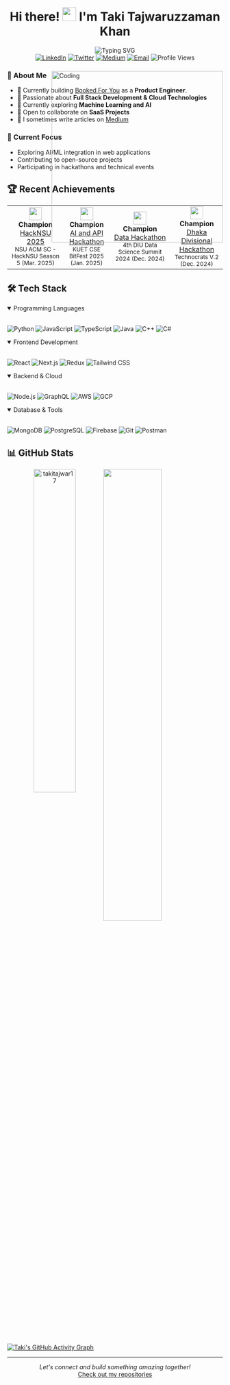 <h1 align="center">Hi there! <img src="https://media.giphy.com/media/hvRJCLFzcasrR4ia7z/giphy.gif" width="32"> I'm Taki Tajwaruzzaman Khan</h1>

<div align="center">
  <img src="https://readme-typing-svg.demolab.com?font=Fira+Code&weight=600&size=28&duration=4000&pause=1000&color=6F9EE8&center=true&vCenter=true&random=false&width=435&lines=Product+Engineer;Full+Stack+Developer;Software+Engineer" alt="Typing SVG" />
</div>

<div align="center">
  <a href="https://linkedin.com/in/takitajwar17"><img src="https://img.shields.io/badge/LinkedIn-0077B5?style=for-the-badge&logo=linkedin&logoColor=white" alt="LinkedIn"/></a>
  <a href="https://twitter.com/takitajwar17"><img src="https://img.shields.io/badge/Twitter-1DA1F2?style=for-the-badge&logo=twitter&logoColor=white" alt="Twitter"/></a>
  <a href="https://medium.com/@takitajwar17"><img src="https://img.shields.io/badge/Medium-12100E?style=for-the-badge&logo=medium&logoColor=white" alt="Medium"/></a>
  <a href="mailto:tajwaruzzaman@iut-dhaka.edu"><img src="https://img.shields.io/badge/Email-D14836?style=for-the-badge&logo=gmail&logoColor=white" alt="Email"/></a>
  <img src="https://komarev.com/ghpvc/?username=takitajwar17&style=for-the-badge&color=6F9EE8" alt="Profile Views"/>
</div>

<div style="position: relative;">
  <img align="right" alt="Coding" width="400" style="position: absolute; right: 0; top: 0; z-index: 999;" src="https://media.tenor.com/2uyENRmiUt0AAAAd/coding.gif">

### 🚀 About Me

- 🏢 Currently building [Booked For You](https://bookedforyou.com) as a **Product Engineer**.
- 🔭 Passionate about **Full Stack Development & Cloud Technologies**
- 🌱 Currently exploring **Machine Learning and AI**
- 👯 Open to collaborate on **SaaS Projects**
- 📝 I sometimes write articles on [Medium](https://medium.com/@takitajwar17)

### 🎯 Current Focus

- Exploring AI/ML integration in web applications
- Contributing to open-source projects
- Participating in hackathons and technical events

</div>

## 🏆 Recent Achievements

<div align="center">
  <table style="width: 100%;">
    <tr>
     <td align="center" width="25%">
        <img src="https://img.icons8.com/color/48/000000/trophy.png" width="30"/>
        <br />
        <strong>Champion</strong>
        <br />
        <a href="https://www.facebook.com/share/p/1D3TFaDH8k/">HackNSU 2025</a>
        <br />
        <sub>NSU ACM SC - HackNSU Season 5 (Mar. 2025)</sub>
      </td>
        <td align="center" width="20%">
        <img src="https://img.icons8.com/color/48/000000/trophy.png" width="30"/>
        <br />
        <strong>Champion</strong>
        <br />
        <a href="https://www.linkedin.com/posts/imtiazrisat_2025-started-on-a-high-note-my-team-xtradrill-activity-7282052017999532033-iR4M?utm_source=social_share_sheet&utm_medium=member_desktop_web">AI and API Hackathon</a>
        <br />
        <sub>KUET CSE BitFest 2025 (Jan. 2025)</sub>
      </td>
        <td align="center" width="27%">
        <img src="https://img.icons8.com/color/48/000000/trophy.png" width="30"/>
        <br />
        <strong>Champion</strong>
        <br />
        <a href="https://www.linkedin.com/posts/takitajwar17_what-a-month-it-has-been-we-team-xtradrill-activity-7272690375620804608-qwvb?utm_source=share&utm_medium=member_desktop">Data Hackathon</a>
        <br />
        <sub>4th DIU Data Science Summit 2024 (Dec. 2024)</sub>
      </td>
      <td align="center" width="23%">
        <img src="https://img.icons8.com/color/48/000000/trophy.png" width="30"/>
        <br />
        <strong>Champion</strong>
        <br />
        <a href="https://www.linkedin.com/posts/takitajwar17_yet-another-win-for-my-team-xtradrill-but-activity-7271506810140790785-wEbl?utm_source=share&utm_medium=member_desktop">Dhaka Divisional Hackathon</a>
        <br />
        <sub>Technocrats V.2 (Dec. 2024)</sub>
      </td>
    </tr>
  </table>
</div>

## 🛠️ Tech Stack

<details open>
<summary>Programming Languages</summary>
<br>

![Python](https://img.shields.io/badge/Python-3776AB?style=for-the-badge&logo=python&logoColor=white)
![JavaScript](https://img.shields.io/badge/JavaScript-F7DF1E?style=for-the-badge&logo=javascript&logoColor=black)
![TypeScript](https://img.shields.io/badge/TypeScript-007ACC?style=for-the-badge&logo=typescript&logoColor=white)
![Java](https://img.shields.io/badge/Java-ED8B00?style=for-the-badge&logo=openjdk&logoColor=white)
![C++](https://img.shields.io/badge/C++-00599C?style=for-the-badge&logo=cplusplus&logoColor=white)
![C#](https://img.shields.io/badge/C%23-239120?style=for-the-badge&logo=csharp&logoColor=white)
</details>

<details open>
<summary>Frontend Development</summary>
<br>

![React](https://img.shields.io/badge/React-20232A?style=for-the-badge&logo=react&logoColor=61DAFB)
![Next.js](https://img.shields.io/badge/Next.js-000000?style=for-the-badge&logo=nextdotjs&logoColor=white)
![Redux](https://img.shields.io/badge/Redux-593D88?style=for-the-badge&logo=redux&logoColor=white)
![Tailwind CSS](https://img.shields.io/badge/Tailwind_CSS-38B2AC?style=for-the-badge&logo=tailwind-css&logoColor=white)
</details>

<details open>
<summary>Backend & Cloud</summary>
<br>

![Node.js](https://img.shields.io/badge/Node.js-339933?style=for-the-badge&logo=nodedotjs&logoColor=white)
![GraphQL](https://img.shields.io/badge/GraphQL-E10098?style=for-the-badge&logo=graphql&logoColor=white)
![AWS](https://img.shields.io/badge/AWS-232F3E?style=for-the-badge&logo=amazon-aws&logoColor=white)
![GCP](https://img.shields.io/badge/Google_Cloud-4285F4?style=for-the-badge&logo=google-cloud&logoColor=white)
</details>

<details open>
<summary>Database & Tools</summary>
<br>

![MongoDB](https://img.shields.io/badge/MongoDB-47A248?style=for-the-badge&logo=mongodb&logoColor=white)
![PostgreSQL](https://img.shields.io/badge/PostgreSQL-316192?style=for-the-badge&logo=postgresql&logoColor=white)
![Firebase](https://img.shields.io/badge/Firebase-FFCA28?style=for-the-badge&logo=firebase&logoColor=black)
![Git](https://img.shields.io/badge/Git-F05032?style=for-the-badge&logo=git&logoColor=white)
![Postman](https://img.shields.io/badge/Postman-FF6C37?style=for-the-badge&logo=postman&logoColor=white)
</details>

## 📊 GitHub Stats


<p align="center" width="100%">
  <img align="left" src="https://github-readme-stats.vercel.app/api/top-langs?username=takitajwar17&show_icons=true&layout=compact&hide_progress=true&theme=tokyonight" alt="takitajwar17" width="44%">
</p>
<p>
  <a href="https://github.com/takitajwar17">
    <img width="52%" src="https://github-readme-streak-stats.herokuapp.com/?user=takitajwar17&theme=tokyonight">
  </a>
</p>

[![Taki's GitHub Activity Graph](https://github-readme-activity-graph.vercel.app/graph?username=takitajwar17&theme=tokyo-night)](https://github.com/ashutosh00710/github-readme-activity-graph)

---

<div align="center">
  <i>Let's connect and build something amazing together!</i>
  <br>
  <a href="https://github.com/takitajwar17?tab=repositories">Check out my repositories</a>
</div>
